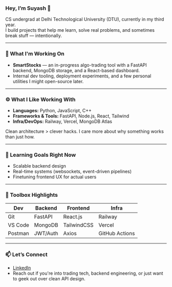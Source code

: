 ### Hey, I’m Suyash 👋

CS undergrad at Delhi Technological University (DTU), currently in my third year.  
I build projects that help me learn, solve real problems, and sometimes break stuff — intentionally.

---

### 🚧 What I'm Working On

- **SmartStocks** — an in-progress algo-trading tool with a FastAPI backend, MongoDB storage, and a React-based dashboard.  
- Internal dev tooling, deployment experiments, and a few personal utilities I might open-source later.

---

### ⚙️ What I Like Working With

- **Languages:** Python, JavaScript, C++  
- **Frameworks & Tools:** FastAPI, Node.js, React, Tailwind  
- **Infra/DevOps:** Railway, Vercel, MongoDB Atlas

Clean architecture > clever hacks. I care more about why something works than just how.

---

### 🧠 Learning Goals Right Now

- Scalable backend design  
- Real-time systems (websockets, event-driven pipelines)  
- Finetuning frontend UX for actual users  

---

### 🧰 Toolbox Highlights

| Dev        | Backend     | Frontend     | Infra    |
|------------|-------------|--------------|----------|
| Git        | FastAPI     | React.js     | Railway  |
| VS Code    | MongoDB     | TailwindCSS  | Vercel   |
| Postman    | JWT/Auth    | Axios        | GitHub Actions |

---

### 📫 Let’s Connect

- [LinkedIn](https://www.linkedin.com/in/suyash-bhardwaj/)  
- Reach out if you're into trading tech, backend engineering, or just want to geek out over clean API design.
